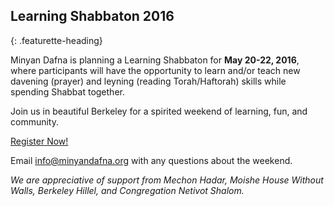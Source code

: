 ## Learning Shabbaton 2016
{: .featurette-heading}

Minyan Dafna is planning a Learning Shabbaton for **May 20-22, 2016**, where participants will have the opportunity to learn and/or teach new davening (prayer) and leyning (reading Torah/Haftorah) skills while spending Shabbat together.

Join us in beautiful Berkeley for a spirited weekend of learning, fun, and community.

<a href="http://goo.gl/forms/GEWjiyXUyX" target="_blank" class="btn btn-primary">Register Now!</a>

Email info@minyandafna.org with any questions about the weekend.

_We are appreciative of support from Mechon Hadar, Moishe House Without Walls, Berkeley Hillel, and Congregation Netivot Shalom._